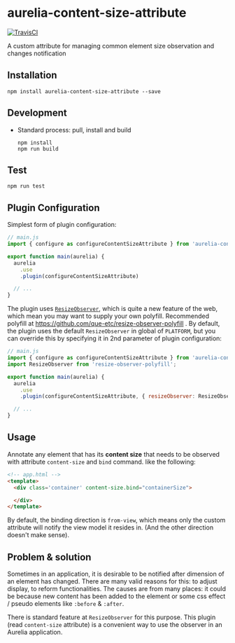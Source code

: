 # aurelia-content-size-attribute

[![TravisCI](https://travis-ci.com/questmetrics/aurelia-content-size-attribute.svg?branch=master)](https://travis-ci.com/questmetrics/aurelia-content-size-attribute)

A custom attribute for managing common element size observation and changes notification

## Installation

  ```
  npm install aurelia-content-size-attribute --save
  ```

## Development

  * Standard process: pull, install and build
    ```
    npm install
    npm run build
    ```

## Test

  ```
  npm run test
  ```

## Plugin Configuration

  Simplest form of plugin configuration:

  ```js
  // main.js
  import { configure as configureContentSizeAttribute } from 'aurelia-content-size-attribute';

  export function main(aurelia) {
    aurelia
      .use
      .plugin(configureContentSizeAttribute)

    // ...
  }
  ```

  The plugin uses [`ResizeObserver`](https://developers.google.com/web/updates/2016/10/resizeobserver), which is quite a new feature of the web,
  which mean you may want to supply your own polyfill. Recommended polyfill at https://github.com/que-etc/resize-observer-polyfill . By default, the plugin uses the default `ResizeObserver` in global of `PLATFORM`, but you can override this by specifying it in 2nd parameter of plugin configuration:

  ```js
  // main.js
  import { configure as configureContentSizeAttribute } from 'aurelia-content-size-attribute';
  import ResizeObserver from 'resize-observer-polyfill';

  export function main(aurelia) {
    aurelia
      .use
      .plugin(configureContentSizeAttribute, { resizeObserver: ResizeObserver })

    // ...
  }

  ```

## Usage

  Annotate any element that has its **content size** that needs to be observed with attribute `content-size` and `bind` command. like the following:

  ```html
  <!-- app.html -->
  <template>
    <div class='container' content-size.bind="containerSize">

    </div>
  </template>
  ```

  By default, the binding direction is `from-view`, which means only the custom attribute will notify the view model it resides in. (And the other direction doesn't make sense).

## Problem & solution

  Sometimes in an application, it is desirable to be notified after dimension of an element has changed. There are many valid reasons for this: to adjust display, to reform functionalities. The causes are from many places: it could be because new content has been added to the element or some css effect / pseudo elements like `:before` & `:after`.

  There is standard feature at `ResizeObserver` for this purpose. This plugin (read `content-size` attribute) is a convenient way to use the observer in an Aurelia application.

